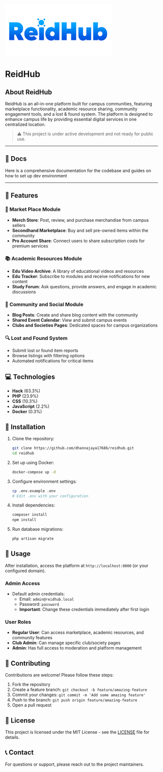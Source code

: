 ![Reid Hub Banner](./public/assets/images/logo.png)

# ReidHub


## About ReidHub

ReidHub is an all-in-one platform built for campus communities, featuring marketplace functionality, academic resource sharing, community engagement tools, and a lost & found system. The platform is designed to enhance campus life by providing essential digital services in one centralized location.

> ⚠️ This project is under active development and not ready for public use.

---

## 📖 Docs

Here is a comprehensive documentation for the codebase and guides on how to set up dev environment 



---

## 🚀 Features

### 🛒 Market Place Module

- **Merch Store**: Post, review, and purchase merchandise from campus sellers
- **Secondhand Marketplace**: Buy and sell pre-owned items within the community
- **Pro Account Share**: Connect users to share subscription costs for premium services

### 📚 Academic Resources Module

- **Edu Video Archive**: A library of educational videos and resources
- **Edu Tracker**: Subscribe to modules and receive notifications for new content
- **Study Forum**: Ask questions, provide answers, and engage in academic discussions

### 🤝 Community and Social Module

- **Blog Posts**: Create and share blog content with the community
- **Shared Event Calendar**: View and submit campus events
- **Clubs and Societies Pages**: Dedicated spaces for campus organizations

### 🔍 Lost and Found System

- Submit lost or found item reports
- Browse listings with filtering options
- Automated notifications for critical items

## 💻 Technologies

- **Hack** (63.3%)
- **PHP** (23.9%)
- **CSS** (10.3%)
- **JavaScript** (2.2%)
- **Docker** (0.3%)

## 🔧 Installation

1. Clone the repository:
   ```bash
   git clone https://github.com/dhannajaya17686/reidhub.git
   cd reidhub
   ```

2. Set up using Docker:
   ```bash
   docker-compose up -d
   ```

3. Configure environment settings:
   ```bash
   cp .env.example .env
   # Edit .env with your configuration
   ```

4. Install dependencies:
   ```bash
   composer install
   npm install
   ```

5. Run database migrations:
   ```bash
   php artisan migrate
   ```

## 📘 Usage

After installation, access the platform at `http://localhost:8000` (or your configured domain).

### Admin Access
- Default admin credentials: 
  - Email: `admin@reidhub.local`
  - Password: `password`
  - **Important**: Change these credentials immediately after first login

### User Roles
- **Regular User**: Can access marketplace, academic resources, and community features
- **Club Admin**: Can manage specific club/society pages
- **Admin**: Has full access to moderation and platform management

## 🤝 Contributing

Contributions are welcome! Please follow these steps:

1. Fork the repository
2. Create a feature branch: `git checkout -b feature/amazing-feature`
3. Commit your changes: `git commit -m 'Add some amazing feature'`
4. Push to the branch: `git push origin feature/amazing-feature`
5. Open a pull request

## 📝 License

This project is licensed under the MIT License - see the [LICENSE](LICENSE) file for details.

## 📞 Contact

For questions or support, please reach out to the project maintainers.